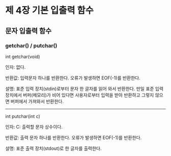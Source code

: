 # 제 4장 기본 입출력 함수

## 문자 입출력 함수

### getchar() / putchar()

int getchar(void)

인자: 없다.

반환값: 입력문자 하나를 반환한다. 오류가 발생하면 EOF(-1)를 반환한다.

설명: 표준 입력 장치(stdin)로부터 문자 한 글자를 읽어 와서 반환한다. 만일 표준 입력 장치에서 버퍼(메모리)가 비어 있다면 사용자로부터 입력을 받아 반환하고 그렇지 않으면 버퍼에서 가져와서 반환한다.

___

int putchar(int c)

인자: C: 출력할 문자 상수이다.

반환값: 출력 문자 하나를 반환한다. 오류가 발생하면 EOF(-1)를 반환한다. 

설명: 표준 출력 장치(stdout)로 한 글자를 출력한다.

